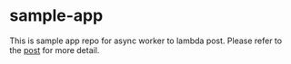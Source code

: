 # sample-app
This is sample app repo for async worker to lambda post.
Please refer to the [post](https://www.notion.so/kokospapa/Migrate-python-async-worker-to-asynchrounous-Lambda-36a0551c835b4bd1b6559b0d9450bb56) for more detail.

